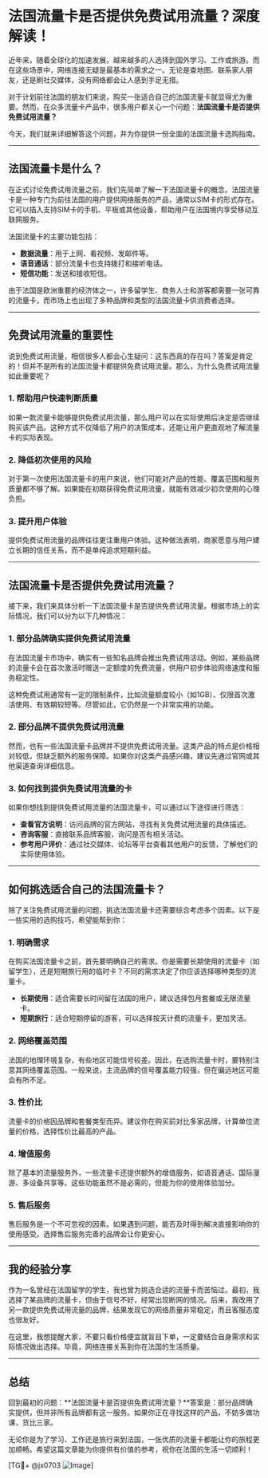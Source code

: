 # 法国流量卡是否提供免费试用流量？深度解读！

近年来，随着全球化的加速发展，越来越多的人选择到国外学习、工作或旅游。而在这些场景中，网络连接无疑是最基本的需求之一。无论是查地图、联系家人朋友，还是刷社交媒体，没有网络都会让人感到手足无措。

对于计划前往法国的朋友们来说，购买一张适合自己的法国流量卡就显得尤为重要。然而，在众多流量卡产品中，很多用户都关心一个问题：**法国流量卡是否提供免费试用流量？**

今天，我们就来详细解答这个问题，并为你提供一份全面的法国流量卡选购指南。

---

## 法国流量卡是什么？

在正式讨论免费试用流量之前，我们先简单了解一下法国流量卡的概念。法国流量卡是一种专门为前往法国的用户提供网络服务的产品，通常以SIM卡的形式存在。它可以插入支持SIM卡的手机、平板或其他设备，帮助用户在法国境内享受移动互联网服务。

法国流量卡的主要功能包括：
- **数据流量**：用于上网、看视频、发邮件等。
- **语音通话**：部分流量卡也支持拨打和接听电话。
- **短信功能**：发送和接收短信。

由于法国是欧洲重要的经济体之一，许多留学生、商务人士和游客都需要一张可靠的流量卡，而市场上也出现了多种品牌和类型的法国流量卡供消费者选择。

---

## 免费试用流量的重要性

说到免费试用流量，相信很多人都会心生疑问：这东西真的存在吗？答案是肯定的！但并不是所有的法国流量卡都提供免费试用流量。那么，为什么免费试用流量如此重要呢？

### 1. **帮助用户快速判断质量**
   如果一款流量卡能够提供免费试用流量，那么用户可以在实际使用后决定是否继续购买该产品。这种方式不仅降低了用户的决策成本，还能让用户更直观地了解流量卡的实际表现。

### 2. **降低初次使用的风险**
   对于第一次使用法国流量卡的用户来说，他们可能对产品的性能、覆盖范围和服务质量都不够了解。如果能在初期获得免费试用流量，就能有效减少初次使用的心理负担。

### 3. **提升用户体验**
   提供免费试用流量的品牌往往更注重用户体验。这种做法表明，商家愿意与用户建立长期的信任关系，而不是单纯追求短期利益。

---

## 法国流量卡是否提供免费试用流量？

接下来，我们来具体分析一下法国流量卡是否提供免费试用流量。根据市场上的实际情况，我们可以分为以下几种情况：

### 1. **部分品牌确实提供免费试用流量**
   在法国流量卡市场中，确实有一些知名品牌会推出免费试用活动。例如，某些品牌的流量卡会在首次激活时赠送一定额度的免费流量，供用户初步体验网络速度和服务稳定性。

   这种免费试用通常有一定的限制条件，比如流量额度较小（如1GB）、仅限首次激活使用、有效期较短等。尽管如此，它仍然是一个非常实用的功能。

### 2. **部分品牌不提供免费试用流量**
   然而，也有一些法国流量卡品牌并不提供免费试用流量。这类产品的特点是价格相对较低，但缺乏额外的服务保障。如果你对这类产品感兴趣，建议先通过官网或其他渠道查询详细信息。

### 3. **如何找到提供免费试用流量的卡**
   如果你想找到提供免费试用流量的法国流量卡，可以通过以下途径进行筛选：
   - **查看官方说明**：访问品牌的官方网站，寻找有关免费试用流量的具体描述。
   - **咨询客服**：直接联系品牌客服，询问是否有相关活动。
   - **参考用户评价**：通过社交媒体、论坛等平台查看其他用户的反馈，了解他们的实际使用体验。

---

## 如何挑选适合自己的法国流量卡？

除了关注免费试用流量的问题，挑选法国流量卡还需要综合考虑多个因素。以下是一些实用的选购技巧，希望能帮到你：

### 1. **明确需求**
   在购买法国流量卡之前，首先要明确自己的需求。你是需要长期使用的流量卡（如留学生），还是短期旅行用的临时卡？不同的需求决定了你应该选择哪种类型的流量卡。

   - **长期使用**：适合需要长时间留在法国的用户，建议选择包月套餐或无限流量卡。
   - **短期旅行**：适合短期停留的游客，可以选择按天计费的流量卡，更加灵活。

### 2. **网络覆盖范围**
   法国的地理环境复杂，有些地区可能信号较差。因此，在选购流量卡时，要特别注意其网络覆盖范围。一般来说，主流品牌的信号覆盖能力较强，但在偏远地区可能会有所不足。

### 3. **性价比**
   流量卡的价格因品牌和套餐类型而异。建议你在购买前对比多家品牌，计算单位流量的价格，选择性价比最高的产品。

### 4. **增值服务**
   除了基本的流量服务外，一些流量卡还提供额外的增值服务，如语音通话、国际漫游、多设备共享等。这些功能虽然不是必需的，但能为你的使用体验加分。

### 5. **售后服务**
   售后服务是一个不可忽视的因素。如果遇到问题，能否及时得到解决直接影响你的使用感受。选择售后服务完善的品牌会让你更安心。

---

## 我的经验分享

作为一名曾经在法国留学的学生，我也曾为挑选合适的流量卡而苦恼过。最初，我选择了某品牌的流量卡，但由于信号不好，经常出现断网的情况。后来，我改用了另一款提供免费试用流量的品牌，结果发现它的网络质量非常稳定，而且客服态度也很友好。

在这里，我想提醒大家，不要只看价格便宜就盲目下单，一定要结合自身需求和实际情况做出选择。毕竟，网络连接关系到你在法国的生活质量。

---

## 总结

回到最初的问题：**法国流量卡是否提供免费试用流量？**答案是：部分品牌确实提供，但并非所有品牌都有这一服务。如果你正在寻找这样的产品，不妨多做功课，货比三家。

无论你是为了学习、工作还是旅行来到法国，一张优质的流量卡都能让你的旅程更加顺畅。希望这篇文章能为你提供有价值的参考，祝你在法国的生活一切顺利！

[TG💪+ @jx0703 ![Image](https://github.com/user-attachments/assets/dbca1d08-cadb-493c-b0ec-ad6f7a83f270)]